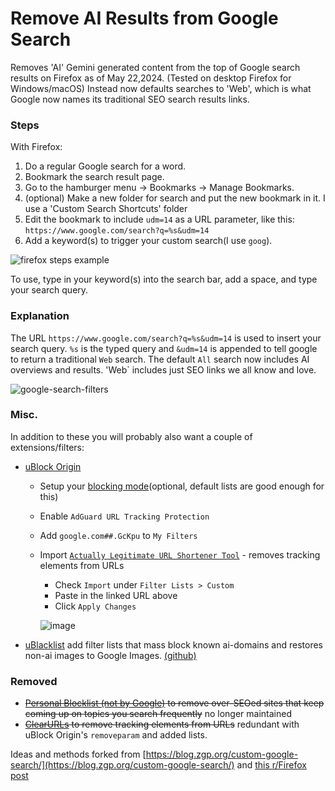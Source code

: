 # Remove AI Results from Google Search
Removes 'AI' Gemini generated content from the top of Google search results on Firefox as of May 22,2024. (Tested on desktop Firefox for Windows/macOS)
Instead now defaults searches to 'Web', which is what Google now names its traditional SEO search results links.

### Steps
With Firefox:
1. Do a regular Google search for a word.
2. Bookmark the search result page.
3. Go to the hamburger menu → Bookmarks → Manage Bookmarks.
5. (optional) Make a new folder for search and put the new bookmark in it. I use a 'Custom Search Shortcuts' folder
6. Edit the bookmark to include `udm=14` as a URL parameter, like this: `https://www.google.com/search?q=%s&udm=14`
7. Add a keyword(s) to trigger your custom search(I use `goog`).

![firefox steps example](https://github.com/stevenya97/remove-ai-google/assets/10717304/d7639b84-75d6-4867-83ff-0dbcf1117164)

To use, type in your keyword(s) into the search bar, add a space, and type your search query.

### Explanation
The URL `https://www.google.com/search?q=%s&udm=14` is used to insert your search query. `%s` is the typed query and `&udm=14` is appended to tell google to return a traditional `Web` search. The default `All` search now includes AI overviews and results. 'Web` includes just SEO links we all know and love.

![google-search-filters](https://github.com/stevenya97/remove-ai-google/assets/10717304/1029d62c-79ee-42af-b1ad-6c98fb848835)

### Misc.
In addition to these you will probably also want a couple of extensions/filters:
- [uBlock Origin](https://addons.mozilla.org/en-US/firefox/addon/ublock-origin/)
    - Setup your [blocking mode](https://github.com/gorhill/uBlock/wiki/Blocking-mode)(optional, default lists are good enough for this)
    - Enable `AdGuard URL Tracking Protection`
    - Add `google.com##.GcKpu` to `My Filters`
    - Import [`Actually Legitimate URL Shortener Tool`](https://raw.githubusercontent.com/DandelionSprout/adfilt/master/LegitimateURLShortener.txt) - removes tracking elements from URLs
      - Check `Import` under `Filter Lists > Custom`
      - Paste in the linked URL above
      - Click `Apply Changes`
        
       ![image](https://github.com/stevenya97/remove-ai-google/assets/10717304/72c855c2-b553-4051-abb5-b09304fe111f)
- [uBlacklist](https://iorate.github.io/ublacklist/subscriptions#ai-generated-content) add filter lists that mass block known ai-domains and restores non-ai images to Google Images. [(github)](https://github.com/iorate/ublacklist)

### Removed
- ~~[Personal Blocklist (not by Google)](https://addons.mozilla.org/en-US/firefox/addon/personal-blocklist/) to remove over-SEOed sites that keep coming up on topics you search frequently~~ no longer maintained
- ~~[ClearURLs](https://addons.mozilla.org/en-US/firefox/addon/clearurls/) to remove tracking elements from URLs~~ redundant with uBlock Origin's `removeparam` and added lists.

Ideas and methods forked from [https://blog.zgp.org/custom-google-search/](https://blog.zgp.org/custom-google-search/) and [this r/Firefox post](https://www.reddit.com/r/firefox/comments/1cxmj14/remove_ai_from_google_search_on_firefox/)
